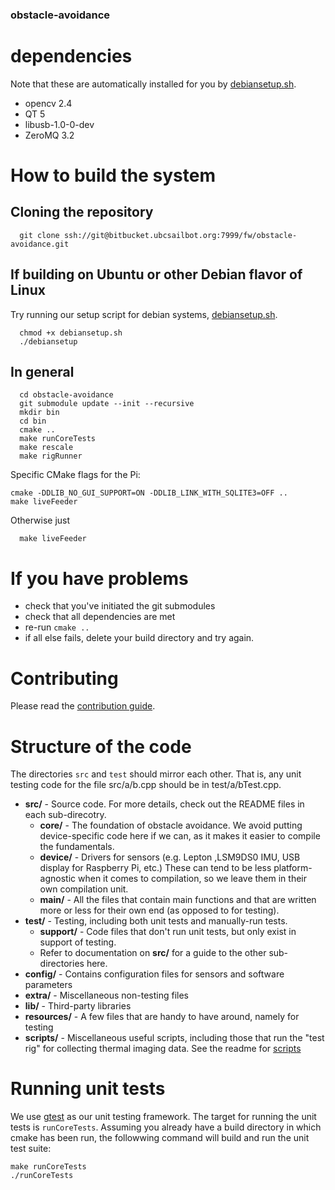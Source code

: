 ### obstacle-avoidance

# dependencies

Note that these are automatically installed for you by [debiansetup.sh](debiansetup.sh).

- opencv 2.4
- QT 5
- libusb-1.0-0-dev
- ZeroMQ 3.2

# How to build the system

## Cloning the repository

```
  git clone ssh://git@bitbucket.ubcsailbot.org:7999/fw/obstacle-avoidance.git
```

## If building on Ubuntu or other Debian flavor of Linux

Try running our setup script for debian systems, [debiansetup.sh](debiansetup.sh).

```
  chmod +x debiansetup.sh
  ./debiansetup
```

## In general

```
  cd obstacle-avoidance
  git submodule update --init --recursive
  mkdir bin
  cd bin
  cmake ..
  make runCoreTests
  make rescale
  make rigRunner
```

Specific CMake flags for the Pi:

```
cmake -DDLIB_NO_GUI_SUPPORT=ON -DDLIB_LINK_WITH_SQLITE3=OFF ..
make liveFeeder
```  

Otherwise just

```
  make liveFeeder
```    

# If you have problems
 - check that you've initiated the git submodules
 - check that all dependencies are met
 - re-run `cmake ..`
 - if all else fails, delete your build directory and try again.

# Contributing
Please read the [contribution guide](CONTRIBUTING.md).


# Structure of the code
The directories `src` and `test` should mirror each other. That is, any unit testing code for
the file src/a/b.cpp should be in test/a/bTest.cpp.

-   **src/** - Source code. For more details, check out the README files in each sub-direcotry.
    -   **core/** - The foundation of obstacle avoidance. We avoid putting device-specific code
    here if we can, as it makes it easier to compile the fundamentals.
    -   **device/** - Drivers for sensors (e.g. Lepton ,LSM9DS0 IMU, USB display for Raspberry Pi, etc.)
    These can tend to be less platform-agnostic when it comes to compilation, so we leave them
    in their own compilation unit.
    -   **main/** - All the files that contain main functions and that are written more or less
     for their own end (as opposed to for testing).
-   **test/** - Testing, including both unit tests and manually-run tests.
    -   **support/** - Code files that don't run unit tests, but only exist in support of testing.
    -   Refer to documentation on **src/** for a guide to the other sub-directories here.
-   **config/** - Contains configuration files for sensors and software parameters
-   **extra/** - Miscellaneous non-testing files
-   **lib/** - Third-party libraries
-   **resources/** - A few files that are handy to have around, namely for testing
-   **scripts/** - Miscellaneous useful scripts, including those that run the "test rig" for collecting thermal imaging data.
      See the readme for [scripts](scripts/README.md)

# Running unit tests

We use [gtest](https://github.com/google/googletest) as our unit testing framework.
The target for running the unit tests is `runCoreTests`. Assuming you already have a
build directory in which cmake has been run, the followwing command will build and run
the unit test suite:

 ```
 make runCoreTests
 ./runCoreTests
 ```
